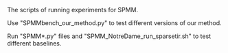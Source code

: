 The scripts of running experiments for SPMM.

Use "SPMMbench_our_method.py" to test different versions of our method.

Run "SPMM*.py" files and "SPMM_NotreDame_run_sparsetir.sh" to test different baselines. 
